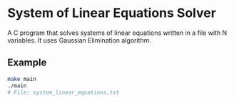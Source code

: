 # System of Linear Equations Solver
A C program that solves systems of linear equations written in a file with N variables. It uses Gaussian Elimination algorithm.

## Example
```sh
make main
./main
# File: system_linear_equations.txt
```